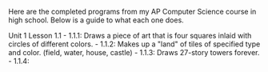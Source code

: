 Here are the completed programs from my AP Computer Science course in high school. Below is a guide to what each one does.

Unit 1
  Lesson 1.1
    - 1.1.1: Draws a piece of art that is four squares inlaid with circles of different colors.
    - 1.1.2: Makes up a "land" of tiles of specified type and color. (field, water, house, castle)
    - 1.1.3: Draws 27-story towers forever.
    - 1.1.4: 
    
